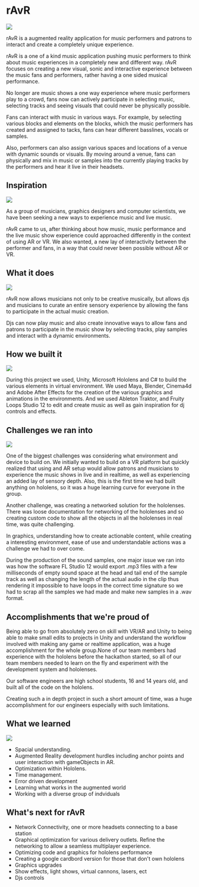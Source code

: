 # rAvR
![](https://github.com/ilya0/RaVR_private/blob/master/rAvR%20Media/Proof%20Of%20Concept%203%20v1.png)




rAvR is a augmented reality application for music performers and patrons to interact and create a completely unique experience.

rAvR is a one of a kind music application pushing music performers to think about music experiences in a completely new and different way. rAvR focuses on creating a new visual, sonic and interactive experience between the music fans and performers, rather having a one sided musical performance. 

No longer are music shows a one way experience where music performers play to a crowd, fans now can actively participate in selecting music, selecting tracks and seeing visuals that could never be physically possible.

Fans can interact with music in various ways. For example, by selecting various blocks and elements on the blocks, which the music performers has created and assigned to tacks, fans can hear different basslines, vocals or samples. 

Also, performers can also assign various spaces and locations of a venue with dynamic sounds or visuals. By moving around a venue, fans can physically and mix in music or samples into the currently playing tracks by the performers and hear it live in their headsets.



## Inspiration

![](https://github.com/ilya0/RaVR_private/blob/master/rAvR%20Media/DJBoothExample.gif)

As a group of musicians, graphics designers and computer scientists, we have been seeking a new ways to experience music and live music.

rAvR came to us, after thinking about how music, music performance and the live music show experience could approached differently in the context of using AR or VR. We also wanted, a new lay of interactivity between the performer and fans, in a way that could never been possible without AR or VR.



## What it does

![](https://github.com/ilya0/RaVR_private/blob/master/rAvR%20Media/DJInterface.png)


rAvR now allows musicians not only to be creative musically, but allows djs and musicians to curate an entire sensory experience by allowing the fans to participate in the actual music creation. 

Djs can now play music and also create innovative ways to allow fans and patrons to participate in the music show by selecting tracks, play samples and interact with a dynamic environments.


## How we built it

![](https://github.com/ilya0/RaVR_private/blob/master/rAvR%20Media/Image%20uploaded%20from%20iOS%20(1).jpg)


During this project we used, Unity, Microsoft Hololens and C# to build the various elements in virtual environment. We used Maya, Blender, Cinema4d and Adobe After Effects for the creation of the various graphics and animations in the environments. And we used Ableton Traktor, and Fruity Loops Studio 12 to edit and create music as well as gain inspiration for dj controls and effects.


## Challenges we ran into

![](https://github.com/ilya0/RaVR_private/blob/master/rAvR%20Media/DJBooth.PNG
)



One of the biggest challenges was considering what environment and device to build on. We initially wanted to build on a VR platform but quickly realized that using and AR setup would allow patrons and musicians to experience the music shows in live and in realtime, as well as experiencing an added lay of sensory depth. Also, this is the first time we had built anything on hololens, so it was a huge learning curve for everyone in the group.

Another challenge, was creating a networked solution for the hololenses. There was loose documentation for networking of the hololenses and so creating custom code to show all the objects in all the hololenses in real time, was quite challenging. 

In graphics, understanding how to create actionable content, while creating a interesting environment, ease of use and understandable actions was a challenge we had to over come.

During the production of the sound samples, one major issue we ran into was how the software FL Studio 12 would export .mp3 files with a few milliseconds of empty sound space at the head and tail end of the sample track as well as changing the length of the actual audio in the clip thus rendering it impossible to have loops in the correct time signature so we had to scrap all the samples we had made and make new samples in a .wav format.


## Accomplishments that we're proud of





Being able to go from absolutely zero on skill with VR/AR and Unity to being able to make small edits to projects in Unity and understand the workflow involved with making any game or realtime application, was a huge accomplishment for the whole group.None of our team members had experience with the hololens before the hackathon started, so all of our team members needed to learn on the fly and experiment with the development system and hololenses.

Our software engineers are high school students, 16 and 14 years old, and built all of the code on the hololens.  

Creating such a in depth project in such a short amount of time, was a huge accomplishment for our engineers especially with such limitations.

## What we learned

![](https://github.com/ilya0/RaVR_private/blob/master/rAvR%20Media/djfruity.png
)

* Spacial understanding.  
* Augmented Reality development hurdles including anchor points and user interaction with gameObjects in AR. 
* Optimization within Hololens.  
* Time management.
* Error driven development
* Learning what works in the augmented world
* Working with a diverse group of indviduals



## What's next for rAvR

* Network Connectivity, one or more headsets connecting to a base station
* Graphical optimization for various delivery outlets.  Refine the networking to allow a seamless multiplayer experience.
* Optimizing code and graphics for hololens performance
* Creating a google cardbord version for those that don't own hololens
* Graphics upgrades
* Show effects, light shows, virtual cannons, lasers, ect
* Djs controls

